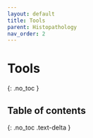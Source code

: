 ```yaml
---
layout: default
title: Tools
parent: Histopathology
nav_order: 2
---
```


# Tools
{: .no_toc }

## Table of contents
{: .no_toc .text-delta }

